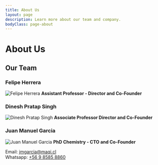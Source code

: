 ```yaml
---
title: About Us
layout: page
description: Learn more about our team and company.
bodyClass: page-about
---
```


# About Us

## Our Team

### Felipe Herrera
![Felipe Herrera](/assets/images/felipe_herrera.jpg)
**Assistant Professor - Director and Co-Founder**

### Dinesh Pratap Singh
![Dinesh Pratap Singh](/assets/images/dinesh_singh.jpg)
**Associate Professor Director and Co-Founder**

### Juan Manuel Garcia
![Juan Manuel Garcia](/assets/images/juan_garcia.jpg)
**PhD Chemistry - CTO and Co-Founder**

Email: [jmgarcia@maqi.cl](mailto:jmgarcia@maqi.cl)  
Whatsapp: [+56 9 8585 8860](https://wa.me/56985858860)

